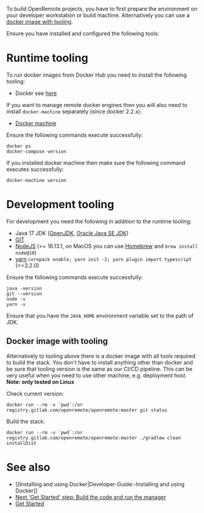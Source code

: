 To build OpenRemote projects, you have to first prepare the environment on your developer workstation or build machine. Alternatively you can use a [docker image with tooling](#docker-image-with-tooling).

Ensure you have installed and configured the following tools:

# Runtime tooling
To run docker images from Docker Hub you need to install the following tooling:
* Docker see [here](https://github.com/openremote/openremote/wiki/Developer-Guide:-Installing-and-using-Docker#local-engine)

If you want to manage remote docker engines then you will also need to install `docker-machine` separately (since docker 2.2.x):

* [Docker machine](https://docs.docker.com/machine/install-machine/)

Ensure the following commands execute successfully:

```
docker ps
docker-compose version
```

If you installed docker machine  then make sure the following command executes successfully:

`docker-machine version`

# Development tooling
For development you need the following in addition to the runtime tooling:

* Java 17 JDK ([OpenJDK](http://openjdk.java.net/), [Oracle Java SE JDK](http://www.oracle.com/technetwork/java/javase/downloads/index.html))
* [GIT](https://git-scm.com/downloads)
* [NodeJS](https://nodejs.org/en/download/current/) (>= 16.13.1, on MacOS you can use [Homebrew](https://brew.sh/) and `brew install node@10`)
* [yarn](https://yarnpkg.com/getting-started/install) `corepack enable; yarn init -2; yarn plugin import typescript` (>=3.2.0)

Ensure the following commands execute successfully:

```
java -version
git --version
node -v
yarn -v
```

Ensure that you have the `JAVA_HOME` environment variable set to the path of JDK.

## Docker image with tooling

Alternatively to tooling above there is a docker image with all tools required to build the stack. You don't have to
install anything other than docker and be sure that tooling version is the same as our CI/CD pipeline. This can be very
useful when you need to use other machine, e.g. deployment host.
**Note: only tested on Linux**

Check current version:
```
docker run --rm -v `pwd`:/or registry.gitlab.com/openremote/openremote:master git status
```

Build the stack:
```
docker run --rm -v `pwd`:/or registry.gitlab.com/openremote/openremote:master ./gradlew clean installDist
```

# See also

- [[Installing and using Docker|Developer-Guide:-Installing and using Docker]]
- [Next 'Get Started' step: Build the code and run the manager](https://github.com/openremote/openremote/blob/master/README.md)
- [Get Started](https://openremote.io/get-started-iot-platform/)

